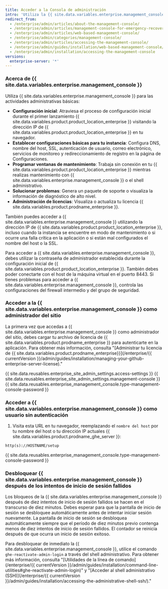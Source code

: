 ```yaml
---
title: Acceder a la Consola de administración
intro: 'Utiliza la {{ site.data.variables.enterprise.management_console }} para configurar y establecer {{ site.data.variables.product.product_location }}, programa las ventanas de mantenimiento, soluciona problemas y administra tu licencia.'
redirect_from:
  - /enterprise/admin/articles/about-the-management-console/
  - /enterprise/admin/articles/management-console-for-emergency-recovery/
  - /enterprise/admin/articles/web-based-management-console/
  - /enterprise/admin/categories/management-console/
  - /enterprise/admin/articles/accessing-the-management-console/
  - /enterprise/admin/guides/installation/web-based-management-console/
  - /enterprise/admin/installation/accessing-the-management-console
versions:
  enterprise-server: '*'
---
```


### Acerca de {{ site.data.variables.enterprise.management_console }}

Utiliza {{ site.data.variables.enterprise.management_console }} para las actividades administrativas básicas:
- **Configuración inicial**: Atraviesa el proceso de configuración inicial durante el primer lanzamiento {{ site.data.variables.product.product_location_enterprise }} visitando la dirección IP de {{ site.data.variables.product.product_location_enterprise }} en tu navegador.
- **Establecer configuraciones básicas para tu instancia**: Configura DNS, nombre del host, SSL, autenticación de usuario, correo electrónico, servicios de monitoreo y redireccionamiento de registro en la página de Configuraciones.
- **Programar ventanas de mantenimiento**: Trabaja sin conexión en tu {{ site.data.variables.product.product_location_enterprise }} mientras realizas mantenimiento con {{ site.data.variables.enterprise.management_console }} o el shell administrativo.
- **Solucionar problemas**: Genera un paquete de soporte o visualiza la información de diagnóstico de alto nivel.
- **Administración de licencias**: Visualiza o actualiza tu licencia {{ site.data.variables.product.prodname_enterprise }}.

También puedes acceder a {{ site.data.variables.enterprise.management_console }} utilizando la dirección IP de {{ site.data.variables.product.product_location_enterprise }}, incluso cuando la instancia se encuentre en modo de mantenimiento o si ocurre una falla crítica en la aplicación o si están mal configurados el nombre del host o la SSL.

Para acceder a {{ site.data.variables.enterprise.management_console }}, debes utilizar la contraseña de administrador establecida durante la configuración inicial de {{ site.data.variables.product.product_location_enterprise }}. También debes poder conectarte con el host de la máquina virtual en el puerto 8443. Si tienes problemas para acceder a {{ site.data.variables.enterprise.management_console }}, controla las configuraciones del firewall intermedio y del grupo de seguridad.

### Acceder a la {{ site.data.variables.enterprise.management_console }} como administrador del sitio

La primera vez que accedas a {{ site.data.variables.enterprise.management_console }} como administrador del sitio, debes cargar tu archivo de licencia de {{ site.data.variables.product.prodname_enterprise }} para autenticarte en la aplicación. Para obtener más información, consulta "[Administrar tu licencia de {{ site.data.variables.product.prodname_enterprise}}](/enterprise/{{ currentVersion }}/admin/guides/installation/managing-your-github-enterprise-server-license)."

{{ site.data.reusables.enterprise_site_admin_settings.access-settings }}
{{ site.data.reusables.enterprise_site_admin_settings.management-console }}
{{ site.data.reusables.enterprise_management_console.type-management-console-password }}

### Acceder a {{ site.data.variables.enterprise.management_console }} como usuario sin autenticación

1. Visita esta URL en tu navegador, reemplazando el `nombre del host` por tu nombre del host o tu dirección IP actuales {{ site.data.variables.product.prodname_ghe_server }}:
  ```shell
  http(s)://HOSTNAME/setup
  ```
{{ site.data.reusables.enterprise_management_console.type-management-console-password }}

### Desbloquear {{ site.data.variables.enterprise.management_console }} después de los intentos de inicio de sesión fallidos

Los bloqueos de la {{ site.data.variables.enterprise.management_console }} después de diez intentos de inicio de sesión fallidos se hacen en el transcurso de diez minutos. Debes esperar para que la pantalla de inicio de sesión se desbloquee automáticamente antes de intentar iniciar sesión nuevamente. La pantalla de inicio de sesión se desbloquea automáticamente siempre que el período de diez minutos previo contenga menos de diez intentos de inicio de sesión fallidos. El contador se reinicia después de que ocurra un inicio de sesión exitoso.

Para desbloquear de inmediato la {{ site.data.variables.enterprise.management_console }}, utilice el comando `ghe-reactivate-admin-login` a través del shell administrativo. Para obtener más información, consulta "[Utilidades de la línea de comando](/enterprise/{{ currentVersion }}/admin/guides/installation/command-line-utilities#ghe-reactivate-admin-login)" y "[Acceder al shell administrativo (SSH)](/enterprise/{{ currentVersion }}/admin/guides/installation/accessing-the-administrative-shell-ssh/)."
